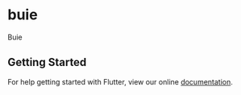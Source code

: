# buie

Buie

## Getting Started

For help getting started with Flutter, view our online
[documentation](https://flutter.io/).
